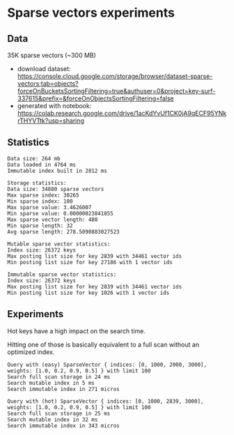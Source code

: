 # Sparse vectors experiments

## Data

35K sparse vectors (~300 MB)

- download dataset: https://console.cloud.google.com/storage/browser/dataset-sparse-vectors;tab=objects?forceOnBucketsSortingFiltering=true&authuser=0&project=key-surf-337615&prefix=&forceOnObjectsSortingFiltering=false
- generated with notebook: https://colab.research.google.com/drive/1acKdYvUf1CK0jA9qECF95YNkrTHYVTtk?usp=sharing

## Statistics

```
Data size: 264 mb
Data loaded in 4764 ms
Immutable index built in 2812 ms

Storage statistics:
Data size: 34880 sparse vectors
Max sparse index: 30265
Min sparse index: 100
Max sparse value: 3.4626007
Min sparse value: 0.00000023841855
Max sparse vector length: 480
Min sparse length: 32
Avg sparse length: 278.5090883027523

Mutable sparse vector statistics:
Index size: 26372 keys
Max posting list size for key 2839 with 34461 vector ids
Min posting list size for key 27186 with 1 vector ids

Immutable sparse vector statistics:
Index size: 26372 keys
Max posting list size for key 2839 with 34461 vector ids
Min posting list size for key 1026 with 1 vector ids
```

## Experiments

Hot keys have a high impact on the search time.

Hitting one of those is basically equivalent to a full scan without an optimized index.

```
Query with (easy) SparseVector { indices: [0, 1000, 2000, 3000], weights: [1.0, 0.2, 0.9, 0.5] } with limit 100
Search full scan storage in 24 ms
Search mutable index in 5 ms
Search immutable index in 271 micros

Query with (hot) SparseVector { indices: [0, 1000, 2839, 3000], weights: [1.0, 0.2, 0.9, 0.5] } with limit 100
Search full scan storage in 25 ms
Search mutable index in 32 ms
Search immutable index in 343 micros

```
